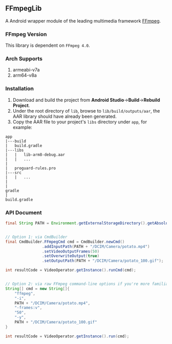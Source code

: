 ## FFmpegLib

A Android wrapper module of the leading multimedia framework [FFmpeg](https://ffmpeg.org/about.html).

### FFmpeg Version

This library is dependent on `FFmpeg 4.0`.

### Arch Supports
1. armeabi-v7a
2. arm64-v8a

### Installation
1. Download and build the project from **Android Studio**->**Build**->**Rebuild Project**.
2. Under the root directory of `lib`, browse to `lib/build/outputs/aar`, the AAR library should have already been generated.
3. Copy the AAR file to your project's `libs` directory under `app`, for example:

```
app
|---build
|   build.gradle
|---libs
|   |   lib-arm8-debug.aar
|   |   ...
|
|   proguard-rules.pro
|---src
|	|	...
|
|
gradle
|
build.gradle
```

### API Document

```java
final String PATH = Environment.getExternalStorageDirectory().getAbsolutePath();


// Option 1: via CmdBuilder
final CmdBuilder.FFmpegCmd cmd = CmdBuilder.newCmd()
                .addInputPath(PATH + "/DCIM/Camera/potato.mp4")			// accepts input stream(s) from storage
                .setVideoOutputFrames(50)								// sets the number of video frames to output
                .setOverwriteOutput(true)								// overwrites if the output file already exists
                .setOutputPath(PATH + "/DCIM/Camera/potato_100.gif");	// sets the output path in storage

int resultCode = VideoOperator.getInstance().runCmd(cmd);


// Option 2: via raw FFmpeg command-line options if you're more familiar with the native API calls
String[] cmd = new String[]{
	"ffmpeg",
	"-i",
	PATH + "/DCIM/Camera/potato.mp4",
	"-frames:v",
	"50",
	"-y",
	PATH + "/DCIM/Camera/potato_100.gif"
}

int resultCode = VideoOperator.getInstance().run(cmd);
```